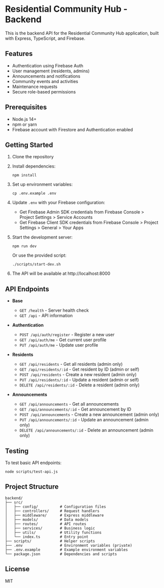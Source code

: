 # Residential Community Hub - Backend

This is the backend API for the Residential Community Hub application, built with Express, TypeScript, and Firebase.

## Features

- Authentication using Firebase Auth
- User management (residents, admins)
- Announcements and notifications
- Community events and activities
- Maintenance requests
- Secure role-based permissions

## Prerequisites

- Node.js 14+
- npm or yarn
- Firebase account with Firestore and Authentication enabled

## Getting Started

1. Clone the repository
2. Install dependencies:
   ```
   npm install
   ```
3. Set up environment variables:
   ```
   cp .env.example .env
   ```
4. Update `.env` with your Firebase configuration:
   - Get Firebase Admin SDK credentials from Firebase Console > Project Settings > Service Accounts
   - Get Firebase Client SDK credentials from Firebase Console > Project Settings > General > Your Apps

5. Start the development server:
   ```
   npm run dev
   ```
   Or use the provided script:
   ```
   ./scripts/start-dev.sh
   ```

6. The API will be available at http://localhost:8000

## API Endpoints

- **Base**
  - `GET /health` - Server health check
  - `GET /api` - API information

- **Authentication**
  - `POST /api/auth/register` - Register a new user
  - `GET /api/auth/me` - Get current user profile
  - `PUT /api/auth/me` - Update user profile

- **Residents**
  - `GET /api/residents` - Get all residents (admin only)
  - `GET /api/residents/:id` - Get resident by ID (admin or self)
  - `POST /api/residents` - Create a new resident (admin only)
  - `PUT /api/residents/:id` - Update a resident (admin or self)
  - `DELETE /api/residents/:id` - Delete a resident (admin only)

- **Announcements**
  - `GET /api/announcements` - Get all announcements
  - `GET /api/announcements/:id` - Get announcement by ID
  - `POST /api/announcements` - Create a new announcement (admin only)
  - `PUT /api/announcements/:id` - Update an announcement (admin only)
  - `DELETE /api/announcements/:id` - Delete an announcement (admin only)

## Testing

To test basic API endpoints:
```
node scripts/test-api.js
```

## Project Structure

```
backend/
├── src/
│   ├── config/          # Configuration files
│   ├── controllers/     # Request handlers
│   ├── middleware/      # Express middleware
│   ├── models/          # Data models
│   ├── routes/          # API routes
│   ├── services/        # Business logic
│   ├── utils/           # Utility functions
│   └── index.ts         # Entry point
├── scripts/             # Helper scripts
├── .env                 # Environment variables (private)
├── .env.example         # Example environment variables
└── package.json         # Dependencies and scripts
```

## License

MIT 